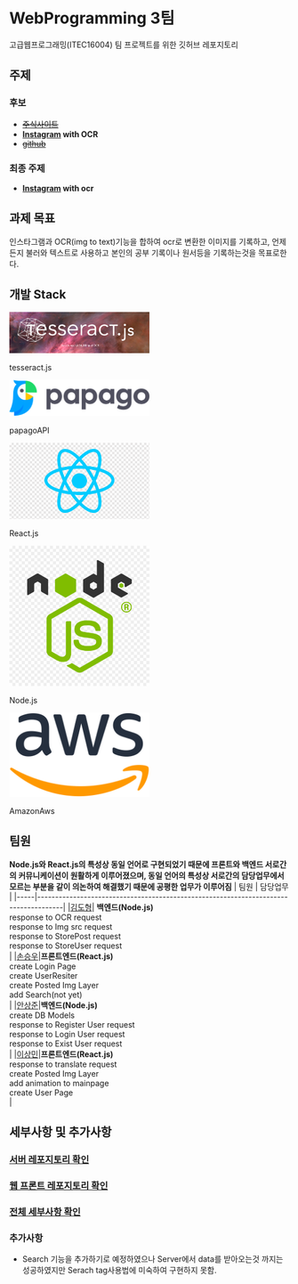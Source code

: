 
# WebProgramming 3팀
고급웹프로그래밍(ITEC16004) 팀 프로젝트를 위한 깃허브 레포지토리

## 주제

### 후보
  - ~~[주식사이트](https://www.investing.com/)~~
  - **[Instagram](https://www.instagram.com/) with OCR**
  -  ~~[github](https://github.com/)~~

### 최종 주제
  - **[Instagram](https://www.instagram.com/) with ocr**

## 과제 목표
인스타그램과 OCR(img to text)기능을 합하여 ocr로 변환한 이미지를 기록하고, 언제든지 불러와 텍스트로 사용하고 본인의 공부 기록이나 원서등을 기록하는것을 목표로한다.

## 개발 Stack

<img src="./img/tesseract.png" width="50%" height="auto">

tesseract.js

<img src="./img/papago.png" width="50%" height="auto">

papagoAPI
	
<img src="./img/react.png" width="50%" height="auto">

React.js
	
<img src="./img/node.jpg" width="50%" height="auto">

Node.js
	
<img src="./img/amazon.png" width="50%" height="auto">

AmazonAws

## 팀원
**Node.js와 React.js의 특성상 동일 언어로 구현되었기 때문에 프론트와 백엔드 서로간의 커뮤니케이션이 원활하게 이루어졌으며, 동일 언어의 특성상 서로간의 담당업무에서 모르는 부분을 같이 의논하여 해결했기 때문에 공평한 업무가 이루어짐**
| 팀원 | 담당업무 |
|-----|-------------------------------------------------------------------------------------|
|[김도형](https://github.com/DooooH)| **백엔드(Node.js)**<br>response to OCR request<br>response to Img src request<br>response to StorePost request<br>response to StoreUser request<br>|
|[손승우](https://github.com/S0N05)|**프론트엔드(React.js)**<br>create Login Page<br>create UserResiter<br>create Posted Img Layer<br>add Search(not yet)<br>|
|[안상준](https://github.com/twknds)|**백엔드(Node.js)**<br>create DB Models<br>response to Register User request<br>response to Login User request<br>response to Exist User request<br>|
|[이상민](https://github.com/Sangmeeeee)|**프론트엔드(React.js)**<br>response to translate request<br>create Posted Img Layer<br>add animation to mainpage<br>create User Page<br>|


## 세부사항 및 추가사항
### [서버 레포지토리 확인](https://github.com/Sangmeeeee/WebProgramming/tree/main/ocrstagram/servers)

### [웹 프론트 레포지토리 확인](https://github.com/Sangmeeeee/WebProgramming/tree/main/ocrstagram/)

### [전체 세부사항 확인](https://github.com/Sangmeeeee/WebProgramming/tree/main/보고서)

### 추가사항
- Search 기능을 추가하기로 예정하였으나 Server에서 data를 받아오는것 까지는 성공하였지만 Serach tag사용법에 미숙하여 구현하지 못함.

